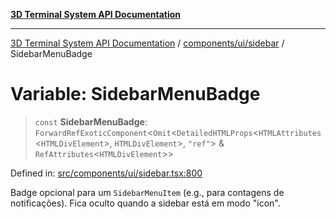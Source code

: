 [**3D Terminal System API Documentation**](../../../../README.md)

***

[3D Terminal System API Documentation](../../../../README.md) / [components/ui/sidebar](../README.md) / SidebarMenuBadge

# Variable: SidebarMenuBadge

> `const` **SidebarMenuBadge**: `ForwardRefExoticComponent`\<`Omit`\<`DetailedHTMLProps`\<`HTMLAttributes`\<`HTMLDivElement`\>, `HTMLDivElement`\>, `"ref"`\> & `RefAttributes`\<`HTMLDivElement`\>\>

Defined in: [src/components/ui/sidebar.tsx:800](https://github.com/Dicommunitas/ThreeJS_Terminal_3D/blob/31531b560b5bf5acf587cf3f1c2c703355c09988/src/components/ui/sidebar.tsx#L800)

Badge opcional para um `SidebarMenuItem` (e.g., para contagens de notificações).
Fica oculto quando a sidebar está em modo "icon".
